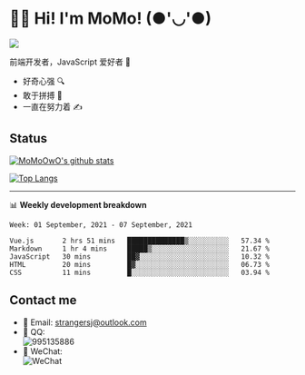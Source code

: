 # 👨‍🎓 Hi! I'm MoMo! (●'◡'●)

[![](https://img.shields.io/badge/-@MoMoOwO-%23181717?style=flat-square&logo=github)](https://github.com/MoMoOwO)

前端开发者，JavaScript 爱好者 💖
- 好奇心强 🔍
- 敢于拼搏 💪
- 一直在努力着 ✍

## Status

[![MoMoOwO's github stats](https://github-readme-stats.vercel.app/api?username=MoMoOwO&show_icons=true&theme=tokyonight)](https://github.com/MoMoOwO)

[![Top Langs](https://github-readme-stats.vercel.app/api/top-langs/?username=MoMoOwO&layout=compact&theme=tokyonight)](https://github.com/MoMoOwO)

---

📊 **Weekly development breakdown**

<!--START_SECTION:waka-->
```text
Week: 01 September, 2021 - 07 September, 2021

Vue.js       2 hrs 51 mins   ██████████████▒░░░░░░░░░░   57.34 % 
Markdown     1 hr 4 mins     █████▒░░░░░░░░░░░░░░░░░░░   21.67 % 
JavaScript   30 mins         ██▓░░░░░░░░░░░░░░░░░░░░░░   10.32 % 
HTML         20 mins         █▓░░░░░░░░░░░░░░░░░░░░░░░   06.73 % 
CSS          11 mins         █░░░░░░░░░░░░░░░░░░░░░░░░   03.94 % 
```
<!--END_SECTION:waka-->

## Contact me

- 📧 Email: strangersj@outlook.com
- 🐧 QQ:  
  ![995135886](https://i.loli.net/2020/11/27/Yx6eDSQi34Va5IA.jpg)
- 💭 WeChat:  
  ![WeChat](https://i.loli.net/2020/11/27/wWX6uVoIQqig5KP.jpg)
  

